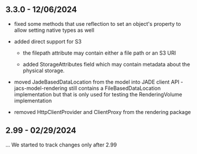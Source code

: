## 3.3.0 - 12/06/2024

* fixed some methods that use reflection to set an object's property to allow setting native types as well

* added direct support for S3

  * the filepath attribute may contain either a file path or an S3 URI

  * added StorageAttributes field which may contain metadata about the physical storage.

* moved JadeBasedDataLocation from the model into JADE client API -
  jacs-model-rendering still contains a FileBasedDataLocation
  implementation but that is only used for testing the RenderingVolume
  implementation

* removed HttpClientProvider and ClientProxy from the rendering package

## 2.99 - 02/29/2024
... We started to track changes only after 2.99
